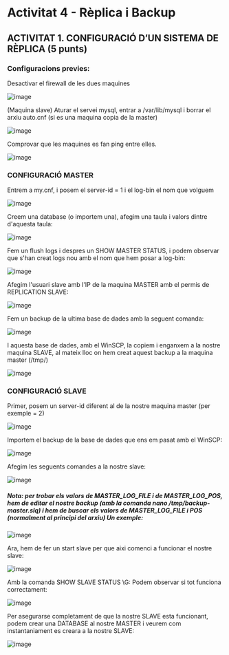 # Activitat 4 - Rèplica i Backup

## ACTIVITAT 1. CONFIGURACIÓ D’UN SISTEMA DE RÈPLICA (5 punts)

### Configuracions previes:

Desactivar el firewall de les dues maquines

![image](https://user-images.githubusercontent.com/101892290/170793943-dd532260-a22e-4332-9efd-19c4564ba41f.png)

(Maquina slave) Aturar el servei mysql, entrar a /var/lib/mysql i borrar el arxiu auto.cnf (si es una maquina copia de la master)

![image](https://user-images.githubusercontent.com/101892290/170794048-7a98e105-dc06-4d36-a3ba-b7a563e91a9b.png)

Comprovar que les maquines es fan ping entre elles.

![image](https://user-images.githubusercontent.com/101892290/170796351-51d29107-54a9-43fa-9eff-bde56d6a570a.png)

### CONFIGURACIÓ MASTER

Entrem a my.cnf, i posem el server-id = 1 i el log-bin el nom que volguem

![image](https://user-images.githubusercontent.com/101892290/170796433-5d8ca828-5f99-4017-9b65-082b4c21415d.png)

Creem una database (o importem una), afegim una taula i valors dintre d'aquesta taula:

![image](https://user-images.githubusercontent.com/101892290/170796505-b14b523c-197c-4366-bcac-a2cd858c4eb8.png)

Fem un flush logs i despres un SHOW MASTER STATUS, i podem observar que s'han creat logs nou amb el nom que hem posar a log-bin:

![image](https://user-images.githubusercontent.com/101892290/170796551-bd35d99a-5d3d-4423-9ca6-0a4471bd21bc.png)

Afegim l'usuari slave amb l'IP de la maquina MASTER amb el permis de REPLICATION SLAVE:

![image](https://user-images.githubusercontent.com/101892290/170796870-c4b002ac-8a57-4ac4-a942-397e389297e8.png)

Fem un backup de la ultima base de dades amb la seguent comanda:

![image](https://user-images.githubusercontent.com/101892290/170796989-635e4d83-5350-4567-b265-59cb6ba77f2a.png)

I aquesta base de dades, amb el WinSCP, la copiem i enganxem a la nostre maquina SLAVE, al mateix lloc on hem creat aquest backup a la maquina master (/tmp/)

![image](https://user-images.githubusercontent.com/101892290/170797038-a2476a52-07a9-48b2-b4e1-91dadde2f341.png)


### CONFIGURACIÓ SLAVE

Primer, posem un server-id diferent al de la nostre maquina master (per exemple = 2)

![image](https://user-images.githubusercontent.com/101892290/170797194-faed7997-3a88-4bb1-bcea-3de35dc5a7ca.png)

Importem el backup de la base de dades que ens em pasat amb el WinSCP:

![image](https://user-images.githubusercontent.com/101892290/170797248-79be580e-83f1-4ecd-bb21-7aae290a365d.png)

Afegim les seguents comandes a la nostre slave:

![image](https://user-images.githubusercontent.com/101892290/170797424-8bf69898-42a2-4a9f-83ba-8469e9d9e40e.png)

##### Nota: per trobar els valors de MASTER_LOG_FILE i de MASTER_LOG_POS, hem de editar el nostre backup (amb la comanda nano /tmp/backup-master.slq) i hem de buscar els valors de MASTER_LOG_FILE i POS (normalment al principi del arxiu) Un exemple:

![image](https://user-images.githubusercontent.com/101892290/170797546-b2801711-dd8e-481a-9e62-4312720834b0.png)

Ara, hem de fer un start slave per que aixi comenci a funcionar el nostre slave:

![image](https://user-images.githubusercontent.com/101892290/170797584-f26a0e1d-ca69-42ae-bfa0-05dee3dec264.png)

Amb la comanda SHOW SLAVE STATUS \G: Podem observar si tot funciona correctament:

![image](https://user-images.githubusercontent.com/101892290/170797620-3c9c3652-2d61-45ec-9c9f-a3bd7d9a464a.png)

Per asegurarse completament de que la nostre SLAVE esta funcionant, podem crear una DATABASE al nostre MASTER i veurem com instantaniament es creara a la nostre SLAVE:

![image](https://user-images.githubusercontent.com/101892290/170797674-206fcb4e-2fe1-499a-81eb-c090c9905b23.png)





